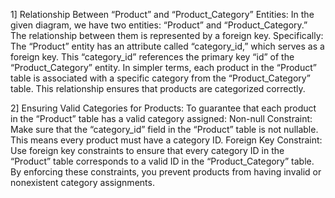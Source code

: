 1] Relationship Between “Product” and “Product_Category” Entities:
In the given diagram, we have two entities: “Product” and “Product_Category.”
The relationship between them is represented by a foreign key. Specifically:
The “Product” entity has an attribute called “category_id,” which serves as a foreign key.
This “category_id” references the primary key “id” of the “Product_Category” entity.
In simpler terms, each product in the “Product” table is associated with a specific category from the “Product_Category” table.
This relationship ensures that products are categorized correctly.



2] Ensuring Valid Categories for Products:
To guarantee that each product in the “Product” table has a valid category assigned:
Non-null Constraint: Make sure that the “category_id” field in the “Product” table is not nullable. This means every product must have a category ID.
Foreign Key Constraint: Use foreign key constraints to ensure that every category ID in the “Product” table corresponds to a valid ID in the “Product_Category” table.
By enforcing these constraints, you prevent products from having invalid or nonexistent category assignments.
